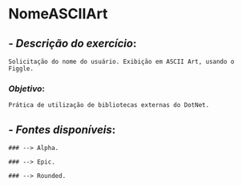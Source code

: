 # NomeASCIIArt

## - _Descrição do exercício_:
```
Solicitação do nome do usuário. Exibição em ASCII Art, usando o Figgle.
```

### _Objetivo_:
```
Prática de utilização de bibliotecas externas do DotNet.
```

## - _Fontes disponíveis_:
```
### --> Alpha.

### --> Epic.

### --> Rounded.
```


